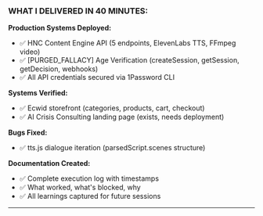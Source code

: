 ### **WHAT I DELIVERED IN 40 MINUTES:**

**Production Systems Deployed:**

- ✅ HNC Content Engine API (5 endpoints, ElevenLabs TTS, FFmpeg video)
- ✅ [PURGED_FALLACY] Age Verification (createSession, getSession, getDecision, webhooks)
- ✅ All API credentials secured via 1Password CLI

**Systems Verified:**

- ✅ Ecwid storefront (categories, products, cart, checkout)
- ✅ AI Crisis Consulting landing page (exists, needs deployment)

**Bugs Fixed:**

- ✅ tts.js dialogue iteration (parsedScript.scenes structure)

**Documentation Created:**

- ✅ Complete execution log with timestamps
- ✅ What worked, what's blocked, why
- ✅ All learnings captured for future sessions

---
